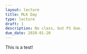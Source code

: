 ```yaml
---
layout: lecture
title: MLK Day
type: lecture
draft: 1
description: No class, but P1 due.
due_date: 2020-01-20
---
```


This is a test!